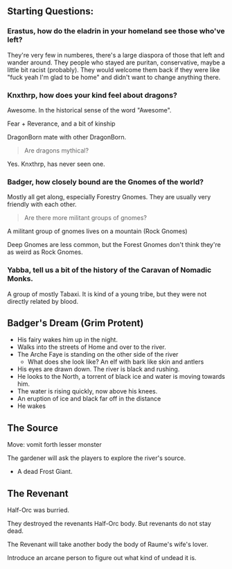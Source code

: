 
## Starting Questions:

### Erastus, how do the eladrin in your homeland see those who've left?

They're very few in numberes, there's a large diaspora of those that
left and wander around. They people who stayed are puritan, conservative,
maybe a little bit racist (probably). They would welcome them back if
they were like "fuck yeah I'm glad to be home" and didn't want to change
anything there.


### Knxthrp, how does your kind feel about dragons?

Awesome. In the historical sense of the word "Awesome". 

Fear + Reverance, and a bit of kinship

DragonBorn mate with other DragonBorn. 

> Are dragons mythical?

Yes. Knxthrp, has never seen one.


### Badger, how closely bound are the Gnomes of the world?

Mostly all get along, especially Forestry Gnomes.
They are usually very friendly with each other.

> Are there more militant groups of gnomes?

A militant group of gnomes lives on a mountain (Rock Gnomes)

Deep Gnomes are less common, but the Forest Gnomes don't think
they're as weird as Rock Gnomes.


### Yabba, tell us a bit of the history of the Caravan of Nomadic Monks.


A group of mostly Tabaxi. It is kind of a young tribe, but
they were not directly related by blood.


## Badger's Dream (Grim Protent)

* His fairy wakes him up in the night.
* Walks into the streets of Home and over to the river.
* The Arche Faye is standing on the other side of the
  river
    * What does she look like?
      An elf with bark like skin and antlers
* His eyes are drawn down. The river is black and rushing.
* He looks to the North, a torrent of black ice and water
  is moving towards him.
* The water is rising quickly, now above his knees.
* An eruption of ice and black far off in the distance
* He wakes



## The Source

Move: vomit forth lesser monster

The gardener will ask the players to explore the river's source.

* A dead Frost Giant.


 
## The Revenant

Half-Orc was burried.


They destroyed the revenants Half-Orc body. But revenants 
do not stay dead. 

The Revenant will take another body the body of Raume's wife's lover.

Introduce an arcane person to figure out what kind of undead it is.

## 
